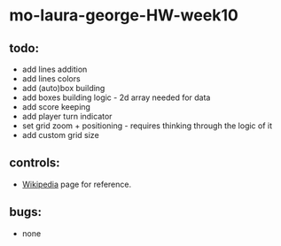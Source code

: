# mo-laura-george-HW-week10

## todo:

* add lines addition
* add lines colors
* add (auto)box building
* add boxes building logic - 2d array needed for data
* add score keeping
* add player turn indicator
* set grid zoom + positioning - requires thinking through the logic of it
* add custom grid size

## controls:

* [Wikipedia](https://en.wikipedia.org/wiki/Dots_and_Boxes) page for reference.

## bugs:

* none